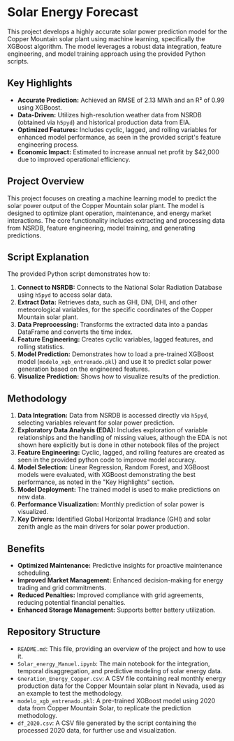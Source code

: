 # Solar Energy Forecast

This project develops a highly accurate solar power prediction model for the Copper Mountain solar plant using machine learning, specifically the XGBoost algorithm. The model leverages a robust data integration, feature engineering, and model training approach using the provided Python scripts.

## Key Highlights

*   **Accurate Prediction:** Achieved an RMSE of 2.13 MWh and an R² of 0.99 using XGBoost.
*   **Data-Driven:** Utilizes high-resolution weather data from NSRDB (obtained via `h5pyd`) and historical production data from EIA.
*   **Optimized Features:** Includes cyclic, lagged, and rolling variables for enhanced model performance, as seen in the provided script's feature engineering process.
*   **Economic Impact:** Estimated to increase annual net profit by $42,000 due to improved operational efficiency.

## Project Overview

This project focuses on creating a machine learning model to predict the solar power output of the Copper Mountain solar plant. The model is designed to optimize plant operation, maintenance, and energy market interactions. The core functionality includes extracting and processing data from NSRDB, feature engineering, model training, and generating predictions.

## Script Explanation

The provided Python script demonstrates how to:

1.  **Connect to NSRDB:** Connects to the National Solar Radiation Database using `h5pyd` to access solar data.
2.  **Extract Data:** Retrieves data, such as GHI, DNI, DHI, and other meteorological variables, for the specific coordinates of the Copper Mountain solar plant.
3.  **Data Preprocessing:** Transforms the extracted data into a pandas DataFrame and converts the time index.
4. **Feature Engineering:** Creates cyclic variables, lagged features, and rolling statistics.
5.  **Model Prediction:** Demonstrates how to load a pre-trained XGBoost model (`modelo_xgb_entrenado.pkl`) and use it to predict solar power generation based on the engineered features.
6.  **Visualize Prediction:** Shows how to visualize results of the prediction.

## Methodology

1.  **Data Integration:** Data from NSRDB is accessed directly via `h5pyd`, selecting variables relevant for solar power prediction.
2.  **Exploratory Data Analysis (EDA):** Includes exploration of variable relationships and the handling of missing values, although the EDA is not shown here explicitly but is done in other notebook files of the project
3.  **Feature Engineering:**  Cyclic, lagged, and rolling features are created as seen in the provided python code to improve model accuracy.
4.  **Model Selection:** Linear Regression, Random Forest, and XGBoost models were evaluated, with XGBoost demonstrating the best performance, as noted in the "Key Highlights" section.
5.  **Model Deployment:** The trained model is used to make predictions on new data.
6. **Performance Visualization:** Monthly prediction of solar power is visualized.
7.  **Key Drivers:**  Identified Global Horizontal Irradiance (GHI) and solar zenith angle as the main drivers for solar power production.

   
## Benefits

*   **Optimized Maintenance:** Predictive insights for proactive maintenance scheduling.
*   **Improved Market Management:** Enhanced decision-making for energy trading and grid commitments.
*   **Reduced Penalties:** Improved compliance with grid agreements, reducing potential financial penalties.
*   **Enhanced Storage Management:** Supports better battery utilization.

## Repository Structure

-   `README.md`: This file, providing an overview of the project and how to use it.
-   `Solar_energy_Manuel.ipynb`: The main notebook for the integration, temporal disaggregation, and predictive modeling of solar energy data.
-   `Gneration_Energy_Copper.csv`: A CSV file containing real monthly energy production data for the Copper Mountain solar plant in Nevada, used as an example to test the methodology.
-   `modelo_xgb_entrenado.pkl`: A pre-trained XGBoost model using 2020 data from Copper Mountain Solar, to replicate the prediction methodology.
-   `df_2020.csv`: A CSV file generated by the script containing the processed 2020 data, for further use and visualization.


